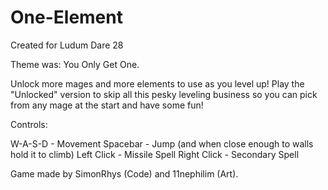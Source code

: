 One-Element
===========

Created for Ludum Dare 28

Theme was: You Only Get One.

Unlock more mages and more elements to use as you level up! Play the "Unlocked" version to skip all this pesky leveling business so you can pick from any mage at the start and have some fun! 

Controls: 

W-A-S-D - Movement 
Spacebar - Jump (and when close enough to walls hold it to climb) 
Left Click - Missile Spell 
Right Click - Secondary Spell 



Game made by SimonRhys (Code) and 11nephilim (Art). 
